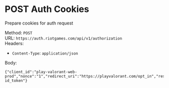 <!-- This file is automatically generated! Do not edit it directly! See https://github.com/techchrism/valorant-api-docs/blob/trunk/contributing.md for more information. -->

# POST Auth Cookies

Prepare cookies for auth request  


Method: `POST`  
URL: `https://auth.riotgames.com/api/v1/authorization`  
Headers:
 - `Content-Type`: `application/json`

Body:  
```
{"client_id":"play-valorant-web-prod","nonce":"1","redirect_uri":"https://playvalorant.com/opt_in","response_type":"token id_token"}
```
